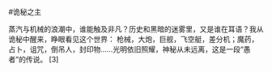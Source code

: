 #诡秘之主

蒸汽与机械的浪潮中，谁能触及非凡？历史和黑暗的迷雾里，又是谁在耳语？我从诡秘中醒来，睁眼看见这个世界：
枪械，大炮，巨舰，飞空艇，差分机；魔药，占卜，诅咒，倒吊人，封印物……光明依旧照耀，神秘从未远离，这是一段“愚者”的传说。 [3]
